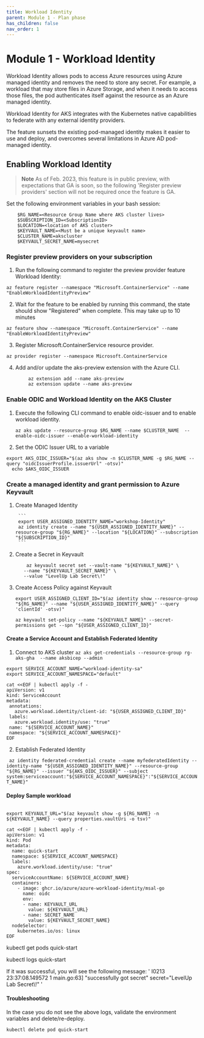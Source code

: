```yaml
---
title: Workload Identity
parent: Module 1 - Plan phase
has_children: false
nav_order: 1
---
```

# Module 1 - Workload Identity

Workload Identity allows pods to access Azure resources using Azure managed identity and removes the need to store any secret.  For example, a workload that may store files in Azure Storage, and when it needs to access those files, the pod authenticates itself against the resource as an Azure managed identity.

Workload Identity for AKS integrates with the Kubernetes native capabilities to federate with any external identity providers.

The feature sunsets the existing pod-managed identity makes it easier to use and deploy, and overcomes several limitations in Azure AD pod-managed identity.



## Enabling Workload Identity

> **Note**
> As of Feb. 2023, this feature is in public preview, with expectations that GA is soon, so the following 'Register preview providers' section will not be required once the feature is GA.

Set the following environment variables in your bash session:

``` 
    $RG_NAME=<Resource Group Name where AKS cluster lives>
    $SUBSCRIPTION_ID=<SubscriptionID>
    $LOCATION=<location of AKS cluster>
    $KEYVAULT_NAME=<Must be a unique keyvault name>
    $CLUSTER_NAME=akscluster
    $KEYVAULT_SECRET_NAME=mysecret
```
    
### Register preview providers on your subscription


1. Run the following command to register the preview provider feature Workload Identity:

```
az feature register --namespace "Microsoft.ContainerService" --name "EnableWorkloadIdentityPreview"
```

2. Wait for the feature to be enabled by running this command, the state should show "Registered" when complete. This may take up to 10 minutes

```
az feature show --namespace "Microsoft.ContainerService" --name "EnableWorkloadIdentityPreview"
```

3. Register Microsoft.ContainerService resource provider.
   
```
az provider register --namespace Microsoft.ContainerService
```

4. Add and/or update the aks-preview extension with the Azure CLI.
``` 
        az extension add --name aks-preview 
        az extension update --name aks-preview
```

### Enable ODIC and Workload Identity on the AKS Cluster

<!-- Internal Ref note: Consider changing this to update in the Bicep template instead of running by CLI.
-->

1. Execute the following CLI command to enable oidc-issuer and to enable workload identity.

     `az aks update --resource-group $RG_NAME --name $CLUSTER_NAME  --enable-oidc-issuer --enable-workload-identity`

2. Set the ODIC Issuer URL to a variable
   
``` 
export AKS_OIDC_ISSUER="$(az aks show -n $CLUSTER_NAME -g $RG_NAME --query "oidcIssuerProfile.issuerUrl" -otsv)"
  echo $AKS_OIDC_ISSUER
``` 

### Create a managed identity and grant permission to Azure Keyvault

1. Create Managed Identity
   
        ```
        export USER_ASSIGNED_IDENTITY_NAME="workshop-Identity"
        az identity create --name "${USER_ASSIGNED_IDENTITY_NAME}" --resource-group "${RG_NAME}" --location "${LOCATION}" --subscription "${SUBSCRIPTION_ID}"
        ```

2. Create a Secret in Keyvault
    ```
        az keyvault secret set --vault-name "${KEYVAULT_NAME}" \
       --name "${KEYVAULT_SECRET_NAME}" \
       --value "LevelUp Lab Secret\!"
    ```

3. Create Access Policy against Keyvault
   
    ```
    export USER_ASSIGNED_CLIENT_ID="$(az identity show --resource-group "${RG_NAME}" --name "${USER_ASSIGNED_IDENTITY_NAME}" --query 'clientId' -otsv)"
    
    az keyvault set-policy --name "${KEYVAULT_NAME}" --secret-permissions get --spn "${USER_ASSIGNED_CLIENT_ID}"
    ```


#### Create a Service Account and Establish Federated Identity

1. Connect to AKS cluster
   `az aks get-credentials --resource-group rg-aks-gha  --name aksbicep --admin`

 ```
export SERVICE_ACCOUNT_NAME="workload-identity-sa"
export SERVICE_ACCOUNT_NAMESPACE="default"

cat <<EOF | kubectl apply -f -
apiVersion: v1
kind: ServiceAccount
metadata:
  annotations:
    azure.workload.identity/client-id: "${USER_ASSIGNED_CLIENT_ID}"
  labels:
    azure.workload.identity/use: "true"
  name: "${SERVICE_ACCOUNT_NAME}"
  namespace: "${SERVICE_ACCOUNT_NAMESPACE}"
EOF
 ```

2. Establish Federated Identity

` 
az identity federated-credential create --name myfederatedIdentity --identity-name "${USER_ASSIGNED_IDENTITY_NAME}" --resource-group "${RG_NAME}" --issuer "${AKS_OIDC_ISSUER}" --subject system:serviceaccount:"${SERVICE_ACCOUNT_NAMESPACE}":"${SERVICE_ACCOUNT_NAME}"
`

#### Deploy Sample workload

<!--
Internal note: Should this de deployed by github action instead?
--->

```

export KEYVAULT_URL="$(az keyvault show -g ${RG_NAME} -n ${KEYVAULT_NAME} --query properties.vaultUri -o tsv)"

cat <<EOF | kubectl apply -f -
apiVersion: v1
kind: Pod
metadata:
  name: quick-start
  namespace: ${SERVICE_ACCOUNT_NAMESPACE}
  labels:
    azure.workload.identity/use: "true"
spec:
  serviceAccountName: ${SERVICE_ACCOUNT_NAME}
  containers:
    - image: ghcr.io/azure/azure-workload-identity/msal-go
      name: oidc
      env:
      - name: KEYVAULT_URL
        value: ${KEYVAULT_URL}
      - name: SECRET_NAME
        value: ${KEYVAULT_SECRET_NAME}
  nodeSelector:
    kubernetes.io/os: linux
EOF

```

kubectl get pods quick-start

kubectl logs quick-start



If it was successful, you will see the following message:
'
I0213 23:37:08.149572       1 main.go:63] "successfully got secret" secret="LevelUp Lab Secret\\!"
'


#### Troubleshooting

In the case you do not see the above logs, validate the environment variables and delete/re-deploy.
```
kubectl delete pod quick-start
```
